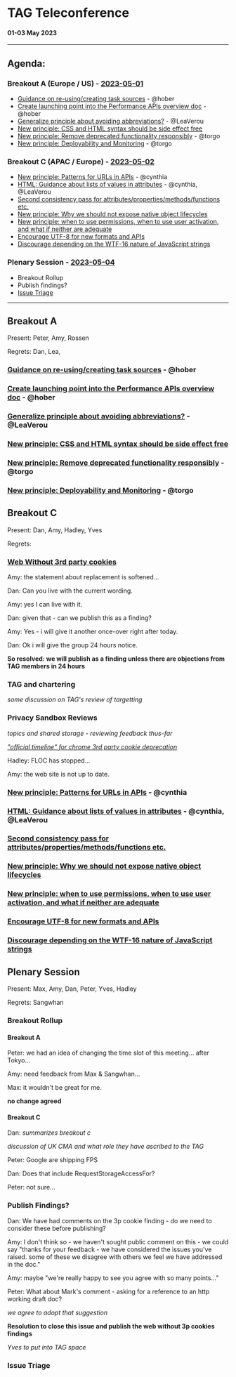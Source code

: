 # TAG Teleconference
#### 01-03 May 2023

---

## Agenda:

### Breakout A (Europe / US) - [2023-05-01](https://www.timeanddate.com/worldclock/converter.html?iso=20230501T160000&p1=224&p2=43&p3=136&p4=195&p5=26&p6=33&p7=248&p8=235)

* [Guidance on re-using/creating task sources](https://github.com/w3ctag/design-principles/issues/38) - @hober
* [Create launching point into the Performance APIs overview doc](https://github.com/w3ctag/design-principles/issues/52) - @hober
* [Generalize principle about avoiding abbreviations?](https://github.com/w3ctag/design-principles/issues/276) - @LeaVerou
* [New principle: CSS and HTML syntax should be side effect free](https://github.com/w3ctag/design-principles/issues/336)
* [New principle: Remove deprecated functionality responsibly](https://github.com/w3ctag/design-principles/issues/361) - @torgo
* [New principle: Deployability and Monitoring](https://github.com/w3ctag/design-principles/issues/368) - @torgo

### Breakout C (APAC / Europe) - [2023-05-02](https://www.timeanddate.com/worldclock/converter.html?iso=20230502T070000&p1=224&p2=43&p3=136&p4=195&p5=26&p6=33&p7=248&p8=235)

* [New principle: Patterns for URLs in APIs](https://github.com/w3ctag/design-principles/issues/303) - @cynthia
* [HTML: Guidance about lists of values in attributes](https://github.com/w3ctag/design-principles/issues/277) - @cynthia, @LeaVerou
* [Second consistency pass for attributes/properties/methods/functions etc.](https://github.com/w3ctag/design-principles/issues/315)
* [New principle: Why we should not expose native object lifecycles](https://github.com/w3ctag/design-principles/issues/333)
* [New principle: when to use permissions, when to use user activation, and what if neither are adequate](https://github.com/w3ctag/design-principles/issues/341)
* [Encourage UTF-8 for new formats and APIs](https://github.com/w3ctag/design-principles/issues/322)
* [Discourage depending on the WTF-16 nature of JavaScript strings](https://github.com/w3ctag/design-principles/issues/323)

### Plenary Session - [2023-05-04](https://www.timeanddate.com/worldclock/converter.html?iso=20230504T060000&p1=224&p2=43&p3=136&p4=195&p5=26&p6=33&p7=248&p8=235)

* Breakout Rollup
* Publish findings?
* [Issue Triage](https://github.com/w3ctag/design-reviews/issues?q=is%3Aissue+is%3Aopen+label%3A%22Progress%3A+untriaged%22)

-----


## Breakout A

Present: Peter, Amy, Rossen

Regrets: Dan, Lea, 


### [Guidance on re-using/creating task sources](https://github.com/w3ctag/design-principles/issues/38) - @hober

### [Create launching point into the Performance APIs overview doc](https://github.com/w3ctag/design-principles/issues/52) - @hober

### [Generalize principle about avoiding abbreviations?](https://github.com/w3ctag/design-principles/issues/276) - @LeaVerou

### [New principle: CSS and HTML syntax should be side effect free](https://github.com/w3ctag/design-principles/issues/336)

### [New principle: Remove deprecated functionality responsibly](https://github.com/w3ctag/design-principles/issues/361) - @torgo

### [New principle: Deployability and Monitoring](https://github.com/w3ctag/design-principles/issues/368) - @torgo


## Breakout C

Present: Dan, Amy, Hadley, Yves

Regrets:

### [Web Without 3rd party cookies](https://w3ctag.github.io/web-without-3p-cookies/)

Amy: the statement about replacement is softened...

Dan: Can you live with the current wording.

Amy: yes I can live with it.

Dan: given that - can we publish this as a finding?

Amy: Yes - i will give it another once-over right after today.

Dan: Ok i will give the group 24 hours notice.

**So resolved: we will publish as a finding unless there are objections from TAG members in 24 hours**

### TAG and chartering

*some discussion on TAG's review of targetting*

### Privacy Sandbox Reviews

*topics and shared storage - reviewing feedback thus-far*

*["official timeline" for chrome 3rd party cookie deprecation](https://privacysandbox.com/intl/en_us/open-web/#the-privacy-sandbox-timeline)*

Hadley: FLOC has stopped... 

Amy: the web site is not up to date.



### [New principle: Patterns for URLs in APIs](https://github.com/w3ctag/design-principles/issues/303) - @cynthia

### [HTML: Guidance about lists of values in attributes](https://github.com/w3ctag/design-principles/issues/277) - @cynthia, @LeaVerou

### [Second consistency pass for attributes/properties/methods/functions etc.](https://github.com/w3ctag/design-principles/issues/315)

### [New principle: Why we should not expose native object lifecycles](https://github.com/w3ctag/design-principles/issues/333)

### [New principle: when to use permissions, when to use user activation, and what if neither are adequate](https://github.com/w3ctag/design-principles/issues/341)

### [Encourage UTF-8 for new formats and APIs](https://github.com/w3ctag/design-principles/issues/322)

### [Discourage depending on the WTF-16 nature of JavaScript strings](https://github.com/w3ctag/design-principles/issues/323)


## Plenary Session

Present: Max, Amy, Dan, Peter, Yves, Hadley

Regrets: Sangwhan


### Breakout Rollup

#### Breakout A

Peter: we had an idea of changing the time slot of this meeting... after Tokyo...

Amy: need feedback from Max & Sangwhan...

Max: it wouldn't be great for me.

**no change agreed**

#### Breakout C

Dan: *summarizes breakout c*

*discussion of UK CMA and what role they have ascribed to the TAG*

Peter: Google are shipping FPS

Dan: Does that include RequestStorageAccessFor?

Peter: not sure...

### Publish Findings?

Dan: We have had comments on the 3p cookie finding - do we need to consider these before publishing?

Amy: I don't think so - we haven't sought public comment on this - we could say "thanks for your feedback - we have considered the issues you've raised. some of these we disagree with others we feel we have addressed in the doc."

Amy: maybe "we're really happy to see you agree with so many points..."

Peter: What about Mark's comment - asking for a reference to an http working draft doc?

*we agree to adopt that suggestion*

**Resolution to close this issue and publish the web without 3p cookies findings**

*Yves to put into TAG space*

### Issue Triage

